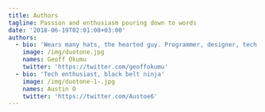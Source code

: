 ```yaml
---
title: Authors
tagline: Passion and enthusiasm pouring down to words
date: '2018-06-19T02:01:00+03:00'
authors:
  - bio: 'Wears many hats, the hearted guy. Programmer, designer, tech enthusiast'
    image: /img/duotone.jpg
    names: Geoff Okumu
    twitter: 'https://twitter.com/geoffokumu'
  - bio: 'Tech enthusiast, black belt ninja'
    image: /img/duotone-1-.jpg
    names: Austin O
    twitter: 'https://twitter.com/Austoe6'
---
```


